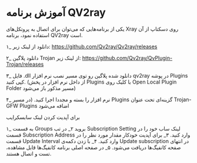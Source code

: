 

# آموزش برنامه QV2ray
یکی از برنامه‌هایی که می‌توان برای اتصال به پروتکل‌های Xray روی دسکتاپ از آن استفاده نمود، برنامه QV2ray است.

۱_ دانلود از لینک زیر: 
https://github.com/Qv2ray/Qv2ray/releases

۲_ دانلود پلاگین Trojan از لینک زیر: 
https://github.com/Qv2ray/QvPlugin-Trojan/releases

۳_ فایل .dll دانلود شده پلاگین رو توی مسیر نصب نرم افزار qv2ray در پوشه Plugins کپی کنید. (از داخل نرم افزار در پخش Plugins با کلیک روی Open Local Plugin Folder مسیر مذکور باز می‌شود) 

۴_ نرم افزار را بسته و مجددا اجرا کنید. (در مسیر Plugins گزینه‌ای تحت عنوان Trojan-GFW Plugins اضافه می‌شود 


برای آپدیت کردن لینک سابسکرایب 

۱_ به قسمت Groups بروید
۲_ در تب Subscription Setting لینک ساب خود را در قسمت Subscription Address وارد کنید. 
۳_ برای آپدیت خودکار مقدار مورد نظر را در قسمت Update Interval وارد کنید. 
۴_ با زدن دکمه‌ی Update subscription در انتهای صفحه کانفیگ‌ها دریافت می‌شود. 
۵_ در صفحه اصلی برنامه کانفیگ‌ها قابل مشاهده، تست و اتصال هستند.